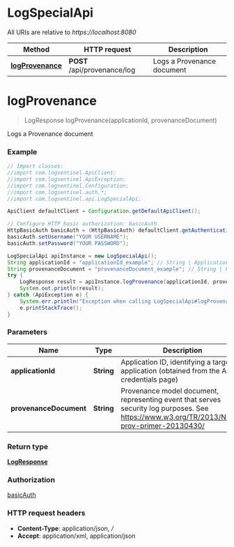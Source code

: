 # LogSpecialApi

All URIs are relative to *https://localhost:8080*

Method | HTTP request | Description
------------- | ------------- | -------------
[**logProvenance**](LogSpecialApi.md#logProvenance) | **POST** /api/provenance/log | Logs a Provenance document


<a name="logProvenance"></a>
# **logProvenance**
> LogResponse logProvenance(applicationId, provenanceDocument)

Logs a Provenance document

### Example
```java
// Import classes:
//import com.logsentinel.ApiClient;
//import com.logsentinel.ApiException;
//import com.logsentinel.Configuration;
//import com.logsentinel.auth.*;
//import com.logsentinel.api.LogSpecialApi;

ApiClient defaultClient = Configuration.getDefaultApiClient();

// Configure HTTP basic authorization: basicAuth
HttpBasicAuth basicAuth = (HttpBasicAuth) defaultClient.getAuthentication("basicAuth");
basicAuth.setUsername("YOUR USERNAME");
basicAuth.setPassword("YOUR PASSWORD");

LogSpecialApi apiInstance = new LogSpecialApi();
String applicationId = "applicationId_example"; // String | Application ID, identifying a target application (obtained from the API credentials page)
String provenanceDocument = "provenanceDocument_example"; // String | Provenance model document, representing event that serves security log purposes. See https://www.w3.org/TR/2013/NOTE-prov-primer-20130430/
try {
    LogResponse result = apiInstance.logProvenance(applicationId, provenanceDocument);
    System.out.println(result);
} catch (ApiException e) {
    System.err.println("Exception when calling LogSpecialApi#logProvenance");
    e.printStackTrace();
}
```

### Parameters

Name | Type | Description  | Notes
------------- | ------------- | ------------- | -------------
 **applicationId** | **String**| Application ID, identifying a target application (obtained from the API credentials page) |
 **provenanceDocument** | **String**| Provenance model document, representing event that serves security log purposes. See https://www.w3.org/TR/2013/NOTE-prov-primer-20130430/ |

### Return type

[**LogResponse**](LogResponse.md)

### Authorization

[basicAuth](../README.md#basicAuth)

### HTTP request headers

 - **Content-Type**: application/json, */*
 - **Accept**: application/xml, application/json

